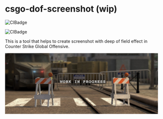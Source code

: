 # csgo-dof-screenshot (wip)
![CIBadge](https://github.com/ferdodo/csgo-dof-screenshot/workflows/test-linux/badge.svg "CI Badge")

![CIBadge](https://github.com/ferdodo/csgo-dof-screenshot/workflows/test-windows/badge.svg "CI Badge")

This is a tool that helps to create screenshot with deep of field effect in Counter Strike Global Offensive.

![WorkInProgress](/gallery/wip.jpg "Work in progress")
